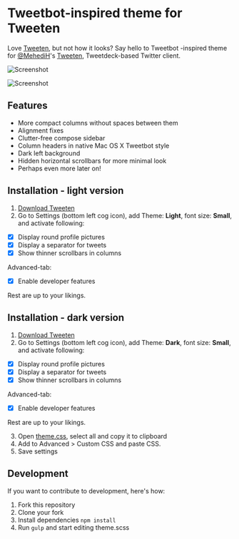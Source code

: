 # Tweetbot-inspired theme for Tweeten

Love [Tweeten](http://tweetenapp.com/), but not how it looks? Say hello to Tweetbot -inspired theme for [@MehediH](https://github.com/MehediH)'s [Tweeten](http://tweetenapp.com/), Tweetdeck-based Twitter client.

![Screenshot](https://rolle.wtf/tweeten-tweetbot-theme.png)

![Screenshot](https://i.imgur.com/i0rJSaf.png)

## Features

- More compact columns without spaces between them
- Alignment fixes
- Clutter-free compose sidebar
- Column headers in native Mac OS X Tweetbot style
- Dark left background
- Hidden horizontal scrollbars for more minimal look
- Perhaps even more later on!

## Installation - light version

1. [Download Tweeten](https://github.com/MehediH/Tweeten/releases/)
2. Go to Settings (bottom left cog icon), add Theme: **Light**, font size: **Small**, and activate following:

- [x] Display round profile pictures
- [x] Display a separator for tweets
- [x] Show thinner scrollbars in columns

Advanced-tab:
- [x] Enable developer features

Rest are up to your likings.

## Installation - dark version

1. [Download Tweeten](https://github.com/MehediH/Tweeten/releases/)
2. Go to Settings (bottom left cog icon), add Theme: **Dark**, font size: **Small**, and activate following:

- [x] Display round profile pictures
- [x] Display a separator for tweets
- [x] Show thinner scrollbars in columns

Advanced-tab:
- [x] Enable developer features

Rest are up to your likings.

3. Open [theme.css](https://raw.githubusercontent.com/ronilaukkarinen/tweeten-tweetbot-theme/master/theme.css), select all and copy it to clipboard
4. Add to Advanced > Custom CSS and paste CSS.
5. Save settings

## Development

If you want to contribute to development, here's how:

1. Fork this repository
2. Clone your fork
3. Install dependencies `npm install`
4. Run `gulp` and start editing theme.scss
